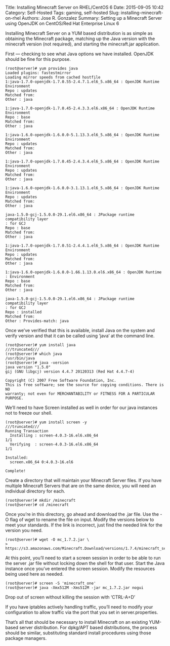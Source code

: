 Title: Installing Minecraft Server on RHEL/CentOS 6
Date: 2015-09-05 10:42
Category: Self-Hosted
Tags: gaming, self-hosted
Slug: installing-minecraft-on-rhel
Authors: Jose R. Gonzalez
Summary: Setting up a Minecraft Server using OpenJDK on CentOS/Red Hat Enterprise Linux 6

Installing Minecraft Server on a YUM based distribution is as simple as obtaining the Minecraft package, matching up the Java version with the minecraft version (not required), and starting the minecraft.jar application.

First — checking to see what Java options we have installed. OpenJDK should be fine for this purpose.

```
(root@server)# yum provides java
Loaded plugins: fastestmirror
Loading mirror speeds from cached hostfile
1:java-1.7.0-openjdk-1.7.0.55-2.4.7.1.el6_5.x86_64 : OpenJDK Runtime Environment
Repo : updates
Matched from:
Other : java

1:java-1.7.0-openjdk-1.7.0.45-2.4.3.3.el6.x86_64 : OpenJDK Runtime Environment
Repo : base
Matched from:
Other : java

1:java-1.6.0-openjdk-1.6.0.0-5.1.13.3.el6_5.x86_64 : OpenJDK Runtime Environment
Repo : updates
Matched from:
Other : java

1:java-1.7.0-openjdk-1.7.0.45-2.4.3.4.el6_5.x86_64 : OpenJDK Runtime Environment
Repo : updates
Matched from:
Other : java

1:java-1.6.0-openjdk-1.6.0.0-3.1.13.1.el6_5.x86_64 : OpenJDK Runtime Environment
Repo : updates
Matched from:
Other : java

java-1.5.0-gcj-1.5.0.0-29.1.el6.x86_64 : JPackage runtime compatibility layer
: for GCJ
Repo : base
Matched from:
Other : java

1:java-1.7.0-openjdk-1.7.0.51-2.4.4.1.el6_5.x86_64 : OpenJDK Runtime Environment
Repo : updates
Matched from:
Other : java

1:java-1.6.0-openjdk-1.6.0.0-1.66.1.13.0.el6.x86_64 : OpenJDK Runtime
: Environment
Repo : base
Matched from:
Other : java

java-1.5.0-gcj-1.5.0.0-29.1.el6.x86_64 : JPackage runtime compatibility layer
: for GCJ
Repo : installed
Matched from:
Other : Provides-match: java

```

Once we’ve verified that this is available, install Java on the system and verify version and that it can be called using ‘java’ at the command line.

```
(root@server)# yum install java
///truncated///
(root@server)# which java
/usr/bin/java
(root@server)# java -version
java version "1.5.0"
gij (GNU libgcj) version 4.4.7 20120313 (Red Hat 4.4.7-4)

Copyright (C) 2007 Free Software Foundation, Inc.
This is free software; see the source for copying conditions. There is NO
warranty; not even for MERCHANTABILITY or FITNESS FOR A PARTICULAR PURPOSE.
```

We’ll need to have Screen installed as well in order for our java instances not to freeze our shell.

```
(root@server)# yum install screen -y
///truncated///
Running Transaction
  Installing : screen-4.0.3-16.el6.x86_64                                   1/1
  Verifying  : screen-4.0.3-16.el6.x86_64                                   1/1

Installed:
  screen.x86_64 0:4.0.3-16.el6

Complete!
```

Create a directory that will maintain your Minecraft Server files. If you have multiple Minecraft Servers that are on the same device, you will need an individual directory for each.

```
(root@server)# mkdir /minecraft
(root@server)# cd /minecraft
```

Once you’re in this directory, go ahead and download the .jar file. Use the -O flag of wget to rename the file on input. Modify the versions below to meet your standards. If the link is incorrect, just find the needed link for the version you need.

```
(root@server)# wget -O mc_1.7.2.jar \
> https://s3.amazonaws.com/Minecraft.Download/versions/1.7.4/minecraft_server.1.7.4.jar
```

At this point, you’ll need to start a screen session in order to be able to run the server .jar file without locking down the shell for that user. Start the Java instance once you’ve entered the screen session. Modify the resources being used here as needed.

```
(root@server)# screen -S 'minecraft_one'
(root@server)# java -Xmx512M -Xms512M -jar mc_1.7.2.jar nogui
```

Drop out of screen without killing the session with ‘CTRL-A+D’

If you have iptables actively handling traffic, you’ll need to modify your configuration to allow traffic via the port that you set in server.properties.

That’s all that should be necessary to install Minecraft on an existing YUM-based server distribution. For dpkg/APT based distributions, the process should be similar, substituting standard install procedures using those package managers.
